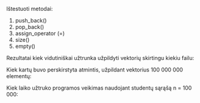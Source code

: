 Ištestuoti metodai:
1) push_back()
2) pop_back()
3) assign_operator (=)
4) size()
5) empty()

Rezultatai kiek vidutiniškai užtrunka užpildyti vektorių skirtingu kiekiu failu:


Kiek kartų buvo perskirstyta atmintis, užpildant vektorius 100 000 000 elementų:


Kiek laiko užtruko programos veikimas naudojant studentų sąrąšą n = 100 000:
